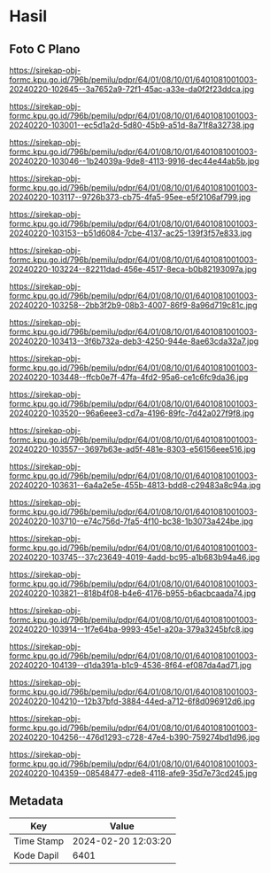 # Hasil

## Foto C Plano

https://sirekap-obj-formc.kpu.go.id/796b/pemilu/pdpr/64/01/08/10/01/6401081001003-20240220-102645--3a7652a9-72f1-45ac-a33e-da0f2f23ddca.jpg

https://sirekap-obj-formc.kpu.go.id/796b/pemilu/pdpr/64/01/08/10/01/6401081001003-20240220-103001--ec5d1a2d-5d80-45b9-a51d-8a71f8a32738.jpg

https://sirekap-obj-formc.kpu.go.id/796b/pemilu/pdpr/64/01/08/10/01/6401081001003-20240220-103046--1b24039a-9de8-4113-9916-dec44e44ab5b.jpg

https://sirekap-obj-formc.kpu.go.id/796b/pemilu/pdpr/64/01/08/10/01/6401081001003-20240220-103117--9726b373-cb75-4fa5-95ee-e5f2106af799.jpg

https://sirekap-obj-formc.kpu.go.id/796b/pemilu/pdpr/64/01/08/10/01/6401081001003-20240220-103153--b51d6084-7cbe-4137-ac25-139f3f57e833.jpg

https://sirekap-obj-formc.kpu.go.id/796b/pemilu/pdpr/64/01/08/10/01/6401081001003-20240220-103224--82211dad-456e-4517-8eca-b0b82193097a.jpg

https://sirekap-obj-formc.kpu.go.id/796b/pemilu/pdpr/64/01/08/10/01/6401081001003-20240220-103258--2bb3f2b9-08b3-4007-86f9-8a96d719c81c.jpg

https://sirekap-obj-formc.kpu.go.id/796b/pemilu/pdpr/64/01/08/10/01/6401081001003-20240220-103413--3f6b732a-deb3-4250-944e-8ae63cda32a7.jpg

https://sirekap-obj-formc.kpu.go.id/796b/pemilu/pdpr/64/01/08/10/01/6401081001003-20240220-103448--ffcb0e7f-47fa-4fd2-95a6-ce1c6fc9da36.jpg

https://sirekap-obj-formc.kpu.go.id/796b/pemilu/pdpr/64/01/08/10/01/6401081001003-20240220-103520--96a6eee3-cd7a-4196-89fc-7d42a027f9f8.jpg

https://sirekap-obj-formc.kpu.go.id/796b/pemilu/pdpr/64/01/08/10/01/6401081001003-20240220-103557--3697b63e-ad5f-481e-8303-e56156eee516.jpg

https://sirekap-obj-formc.kpu.go.id/796b/pemilu/pdpr/64/01/08/10/01/6401081001003-20240220-103631--6a4a2e5e-455b-4813-bdd8-c29483a8c94a.jpg

https://sirekap-obj-formc.kpu.go.id/796b/pemilu/pdpr/64/01/08/10/01/6401081001003-20240220-103710--e74c756d-7fa5-4f10-bc38-1b3073a424be.jpg

https://sirekap-obj-formc.kpu.go.id/796b/pemilu/pdpr/64/01/08/10/01/6401081001003-20240220-103745--37c23649-4019-4add-bc95-a1b683b94a46.jpg

https://sirekap-obj-formc.kpu.go.id/796b/pemilu/pdpr/64/01/08/10/01/6401081001003-20240220-103821--818b4f08-b4e6-4176-b955-b6acbcaada74.jpg

https://sirekap-obj-formc.kpu.go.id/796b/pemilu/pdpr/64/01/08/10/01/6401081001003-20240220-103914--1f7e64ba-9993-45e1-a20a-379a3245bfc8.jpg

https://sirekap-obj-formc.kpu.go.id/796b/pemilu/pdpr/64/01/08/10/01/6401081001003-20240220-104139--d1da391a-b1c9-4536-8f64-ef087da4ad71.jpg

https://sirekap-obj-formc.kpu.go.id/796b/pemilu/pdpr/64/01/08/10/01/6401081001003-20240220-104210--12b37bfd-3884-44ed-a712-6f8d096912d6.jpg

https://sirekap-obj-formc.kpu.go.id/796b/pemilu/pdpr/64/01/08/10/01/6401081001003-20240220-104256--476d1293-c728-47e4-b390-759274bd1d96.jpg

https://sirekap-obj-formc.kpu.go.id/796b/pemilu/pdpr/64/01/08/10/01/6401081001003-20240220-104359--08548477-ede8-4118-afe9-35d7e73cd245.jpg


## Metadata

| Key        | Value               |
| ---------- | ------------------- |
| Time Stamp | 2024-02-20 12:03:20 |
| Kode Dapil | 6401                |



